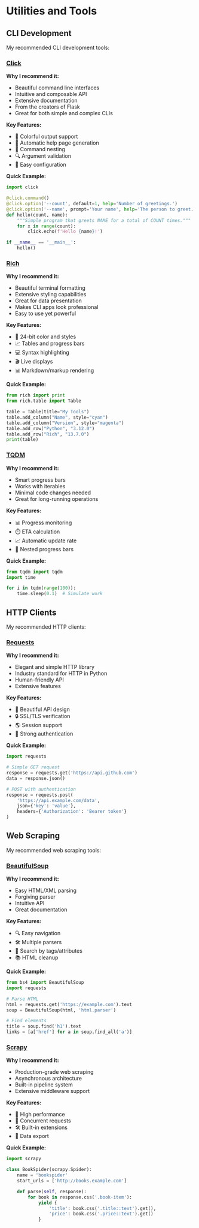 # Utilities and Tools

## CLI Development

My recommended CLI development tools:

### [Click](https://click.palletsprojects.com/)

**Why I recommend it:**
- Beautiful command line interfaces
- Intuitive and composable API
- Extensive documentation
- From the creators of Flask
- Great for both simple and complex CLIs

**Key Features:**
- 🌈 Colorful output support
- 📝 Automatic help page generation
- 🔗 Command nesting
- 🔍 Argument validation
- 🔧 Easy configuration

**Quick Example:**
```python
import click

@click.command()
@click.option('--count', default=1, help='Number of greetings.')
@click.option('--name', prompt='Your name', help='The person to greet.')
def hello(count, name):
    """Simple program that greets NAME for a total of COUNT times."""
    for x in range(count):
        click.echo(f'Hello {name}!')

if __name__ == '__main__':
    hello()
```

### [Rich](https://rich.readthedocs.io/)

**Why I recommend it:**
- Beautiful terminal formatting
- Extensive styling capabilities
- Great for data presentation
- Makes CLI apps look professional
- Easy to use yet powerful

**Key Features:**
- 🌈 24-bit color and styles
- 📈 Tables and progress bars
- 💻 Syntax highlighting
- 🎬 Live displays
- 📊 Markdown/markup rendering

**Quick Example:**
```python
from rich import print
from rich.table import Table

table = Table(title="My Tools")
table.add_column("Name", style="cyan")
table.add_column("Version", style="magenta")
table.add_row("Python", "3.12.0")
table.add_row("Rich", "13.7.0")
print(table)
```

### [TQDM](https://tqdm.github.io/)

**Why I recommend it:**
- Smart progress bars
- Works with iterables
- Minimal code changes needed
- Great for long-running operations

**Key Features:**
- 📊 Progress monitoring
- ⏱️ ETA calculation
- 📈 Automatic update rate
- 🔄 Nested progress bars

**Quick Example:**
```python
from tqdm import tqdm
import time

for i in tqdm(range(100)):
    time.sleep(0.1)  # Simulate work
```

<!-- ## Command-line Tools

My recommended command-line tools: -->

<!-- ## Text Processing

My recommended text processing tools: -->

<!-- ## File Processing

My recommended file processing tools: -->

<!-- ## Date and Time

My recommended date and time libraries: -->

<!-- ## Email

My recommended email libraries: -->

<!-- ## Networking

My recommended networking tools: -->

## HTTP Clients

My recommended HTTP clients:

### [Requests](https://requests.readthedocs.io/)

**Why I recommend it:**
- Elegant and simple HTTP library
- Industry standard for HTTP in Python
- Human-friendly API
- Extensive features

**Key Features:**
- 🌈 Beautiful API design
- 🔒 SSL/TLS verification
- 🌎 Session support
- 💪 Strong authentication

**Quick Example:**
```python
import requests

# Simple GET request
response = requests.get('https://api.github.com')
data = response.json()

# POST with authentication
response = requests.post(
    'https://api.example.com/data',
    json={'key': 'value'},
    headers={'Authorization': 'Bearer token'}
)
```

## Web Scraping

My recommended web scraping tools:

### [BeautifulSoup](https://www.crummy.com/software/BeautifulSoup/)

**Why I recommend it:**
- Easy HTML/XML parsing
- Forgiving parser
- Intuitive API
- Great documentation

**Key Features:**
- 🔍 Easy navigation
- 🛠️ Multiple parsers
- 🔧 Search by tags/attributes
- 📚 HTML cleanup

**Quick Example:**
```python
from bs4 import BeautifulSoup
import requests

# Parse HTML
html = requests.get('https://example.com').text
soup = BeautifulSoup(html, 'html.parser')

# Find elements
title = soup.find('h1').text
links = [a['href'] for a in soup.find_all('a')]
```

### [Scrapy](https://scrapy.org/)

**Why I recommend it:**
- Production-grade web scraping
- Asynchronous architecture
- Built-in pipeline system
- Extensive middleware support

**Key Features:**
- 🚀 High performance
- 🔄 Concurrent requests
- 🛠️ Built-in extensions
- 💾 Data export

**Quick Example:**
```python
import scrapy

class BookSpider(scrapy.Spider):
    name = 'bookspider'
    start_urls = ['http://books.example.com']

    def parse(self, response):
        for book in response.css('.book-item'):
            yield {
                'title': book.css('.title::text').get(),
                'price': book.css('.price::text').get()
            }
```
